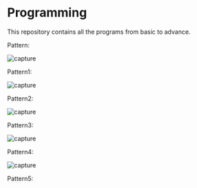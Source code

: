 # Programming
This repository contains all the programs from basic to advance.

Pattern: 

![capture](https://user-images.githubusercontent.com/33577947/49532725-2feb1400-f8e3-11e8-8529-5062aa0fb1e9.PNG)


Pattern1:

![capture](https://user-images.githubusercontent.com/33577947/49532749-3ed1c680-f8e3-11e8-93ae-5fa0c1cc3e40.PNG)


Pattern2:

![capture](https://user-images.githubusercontent.com/33577947/49532773-4b561f00-f8e3-11e8-9327-0c0bb0be1d67.PNG)


Pattern3:

![capture](https://user-images.githubusercontent.com/33577947/49532792-54df8700-f8e3-11e8-9b78-fec57aa9082b.PNG)


Pattern4:

![capture](https://user-images.githubusercontent.com/33577947/49584191-7f335200-f980-11e8-9170-929d00dcd416.PNG)


Pattern5:
